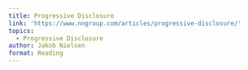 ```yaml
---
title: Progressive Disclosure
link: 'https://www.nngroup.com/articles/progressive-disclosure/'
topics:
  - Progressive Disclosure
author: Jakob Nielsen
format: Reading
---
```

